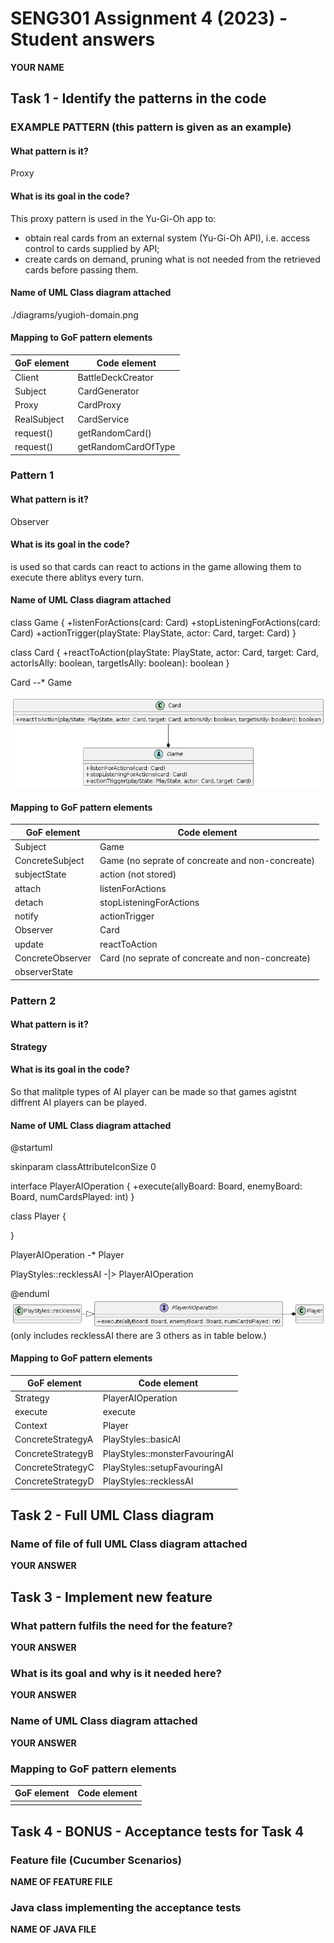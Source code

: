 # SENG301 Assignment 4 (2023) - Student answers

**YOUR NAME**

## Task 1 - Identify the patterns in the code

### EXAMPLE PATTERN (this pattern is given as an example)

#### What pattern is it?

Proxy

#### What is its goal in the code?

This proxy pattern is used in the Yu-Gi-Oh app to:

- obtain real cards from an external system (Yu-Gi-Oh API), i.e. access control to cards supplied by API;
- create cards on demand, pruning what is not needed from the retrieved cards before passing them.

#### Name of UML Class diagram attached

./diagrams/yugioh-domain.png

#### Mapping to GoF pattern elements

| GoF element | Code element        |
| ----------- | ------------------- |
| Client      | BattleDeckCreator   |
| Subject     | CardGenerator       |
| Proxy       | CardProxy           |
| RealSubject | CardService         |
| request()   | getRandomCard()     |
| request()   | getRandomCardOfType |

### Pattern 1

#### What pattern is it?

Observer

#### What is its goal in the code?

is used so that cards can react to actions in the game allowing them to execute there ablitys every turn.

#### Name of UML Class diagram attached 
class Game {
+listenForActions(card: Card)
+stopListeningForActions(card: Card)
+actionTrigger(playState: PlayState, actor: Card, target: Card)
}

class Card {
+reactToAction(playState: PlayState, actor: Card, target: Card, actorIsAlly: boolean, targetIsAlly: boolean): boolean
}

Card --* Game

![observer patten diagram](diagrams/observer.png)

#### Mapping to GoF pattern elements

| GoF element       | Code element                                        |
| ----------------- |-----------------------------------------------------|
| Subject           | Game                                                |
| ConcreteSubject   | Game	(no seprate of concreate and non-concreate)    | 
 |subjectState | action (not stored)                                 |
| attach | listenForActions                                    |
|detach | stopListeningForActions                             |
|notify| actionTrigger                                       |
|Observer| Card                                                |
|update| reactToAction                                       |
|ConcreteObserver| Card   (no seprate of concreate and non-concreate)  |
|observerState|                                                     |

### Pattern 2

#### What pattern is it?

**Strategy**

#### What is its goal in the code?

So that malitple types of AI player can be made so that games agistnt diffrent AI players can be played.

#### Name of UML Class diagram attached

@startuml

skinparam classAttributeIconSize 0


interface PlayerAIOperation {
+execute(allyBoard: Board, enemyBoard: Board, numCardsPlayed: int)
}

class Player {

}

PlayerAIOperation -* Player

PlayStyles::recklessAI -|> PlayerAIOperation

@enduml
![Strategy patten diagram](diagrams/strategy.png)
(only includes recklessAI there are 3 others as in table below.)

#### Mapping to GoF pattern elements

| GoF element       | Code element |
|-------------------| ------------ |
| Strategy          | PlayerAIOperation |
| execute           | execute |
| Context           | Player |
| ConcreteStrategyA | PlayStyles::basicAI |
| ConcreteStrategyB | PlayStyles::monsterFavouringAI |
| ConcreteStrategyC | PlayStyles::setupFavouringAI |
| ConcreteStrategyD | PlayStyles::recklessAI |

## Task 2 - Full UML Class diagram

### Name of file of full UML Class diagram attached

**YOUR ANSWER**

## Task 3 - Implement new feature

### What pattern fulfils the need for the feature?

**YOUR ANSWER**

### What is its goal and why is it needed here?

**YOUR ANSWER**

### Name of UML Class diagram attached

**YOUR ANSWER**

### Mapping to GoF pattern elements

| GoF element | Code element |
| ----------- | ------------ |
|             |              |

## Task 4 - BONUS - Acceptance tests for Task 4

### Feature file (Cucumber Scenarios)

**NAME OF FEATURE FILE**

### Java class implementing the acceptance tests

**NAME OF JAVA FILE**

